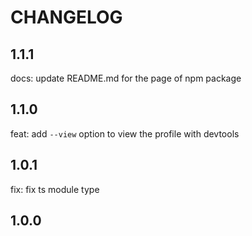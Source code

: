 # CHANGELOG

## 1.1.1
docs: update README.md for the page of npm package

## 1.1.0
feat: add `--view` option to view the profile with devtools

## 1.0.1
fix: fix ts module type

## 1.0.0
